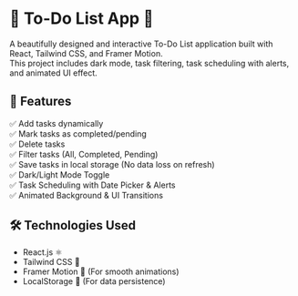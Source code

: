# 🌟 To-Do List App 🚀

A beautifully designed and interactive To-Do List application built with React, Tailwind CSS, and Framer Motion.  
This project includes dark mode, task filtering, task scheduling with alerts, and animated UI effect.


## 📌 Features
✅ Add tasks dynamically  
✅ Mark tasks as completed/pending  
✅ Delete tasks  
✅ Filter tasks (All, Completed, Pending)  
✅ Save tasks in local storage (No data loss on refresh)  
✅ Dark/Light Mode Toggle  
✅ Task Scheduling with Date Picker & Alerts  
✅ Animated Background & UI Transitions


## 🛠 Technologies Used
- React.js ⚛️
- Tailwind CSS 🎨
- Framer Motion 💫 (For smooth animations)
- LocalStorage 💾 (For data persistence)
